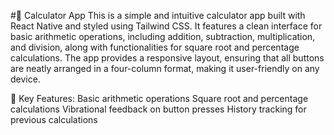 #📱 Calculator App
This is a simple and intuitive calculator app built with React Native and styled using Tailwind CSS. It features a clean interface for basic arithmetic operations, including addition, subtraction, multiplication, and division, along with functionalities for square root and percentage calculations. The app provides a responsive layout, ensuring that all buttons are neatly arranged in a four-column format, making it user-friendly on any device.

🌟 Key Features:
Basic arithmetic operations
Square root and percentage calculations
Vibrational feedback on button presses
History tracking for previous calculations
